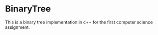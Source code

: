 # BinaryTree

This is a binary tree implementation in c++ for the first computer science assignment.

